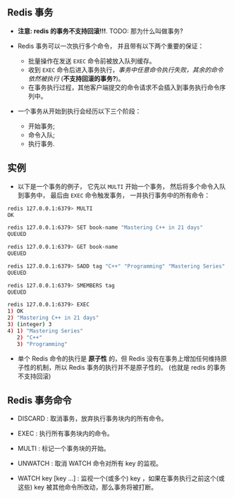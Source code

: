 ## Redis 事务
* **注意: redis 的事务不支持回滚!!!**. TODO: 那为什么叫做事务?

* Redis 事务可以一次执行多个命令， 并且带有以下两个重要的保证：
    * 批量操作在发送 `EXEC` 命令前被放入队列缓存。
    * 收到 `EXEC` 命令后进入事务执行，_事务中任意命令执行失败，其余的命令依然被执行_ (**不支持回滚的事务?**)。
    * 在事务执行过程，其他客户端提交的命令请求不会插入到事务执行命令序列中。

* 一个事务从开始到执行会经历以下三个阶段：
    * 开始事务;
    * 命令入队;
    * 执行事务.

## 实例
* 以下是一个事务的例子， 它先以 `MULTI` 开始一个事务， 然后将多个命令入队到事务中， 最后由 `EXEC` 命令触发事务， 一并执行事务中的所有命令：

```bash
redis 127.0.0.1:6379> MULTI
OK

redis 127.0.0.1:6379> SET book-name "Mastering C++ in 21 days"
QUEUED

redis 127.0.0.1:6379> GET book-name
QUEUED

redis 127.0.0.1:6379> SADD tag "C++" "Programming" "Mastering Series"
QUEUED

redis 127.0.0.1:6379> SMEMBERS tag
QUEUED

redis 127.0.0.1:6379> EXEC
1) OK
2) "Mastering C++ in 21 days"
3) (integer) 3
4) 1) "Mastering Series"
   2) "C++"
   3) "Programming"
```

* 单个 Redis 命令的执行是 **原子性** 的，但 Redis 没有在事务上增加任何维持原子性的机制，所以 Redis 事务的执行并不是原子性的。 (也就是 redis 的事务不支持回滚)


## Redis 事务命令
* DISCARD : 取消事务，放弃执行事务块内的所有命令。

* EXEC : 执行所有事务块内的命令。

* MULTI : 标记一个事务块的开始。

* UNWATCH : 取消 WATCH 命令对所有 key 的监视。

* WATCH key [key ...] : 监视一个(或多个) key ，如果在事务执行之前这个(或这些) key 被其他命令所改动，那么事务将被打断。
